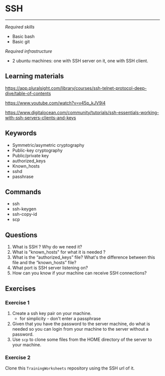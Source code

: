 # SSH
---
_Required skills_
- Basic bash
- Basic git

_Required infrastructure_
- 2 ubuntu machines: one with SSH server on it, one with SSH client.

## Learning materials 
https://app.pluralsight.com/library/courses/ssh-telnet-protocol-deep-dive/table-of-contents 

https://www.youtube.com/watch?v=v45p_kJV9i4 

https://www.digitalocean.com/community/tutorials/ssh-essentials-working-with-ssh-servers-clients-and-keys

 

## Keywords 
- Symmetric/asymetric cryptography  
- Public-key cryptography 
- Public/private key 
- authorized_keys 
- Known_hosts
- sshd
- passhrase


## Commands 
- ssh 
- ssh-keygen 
- ssh-copy-id
- scp

## Questions 

1. What is SSH ?   Why do we need it? 
2. What is "known_hosts"  for what it is needed ?  
3. What is the “authorized_keys” file? What's the difference between this file and the “known_hosts” file?
4. What port is SSH server listening on?
5. How can you know if your machine can receive SSH connections?

## Exercises 

### Exercise 1 
1. Create a ssh key pair on your machine.
    - for simplicity - don't enter a passphrase
2. Given that you have the password to the server machine, do what is needed so you can login from your machine to the server without a password.
3. Use `scp` to clone some files from the HOME directory of the server to your machine.

### Exercise 2
Clone this `TrainingWorksheets` repository using the SSH url of it.